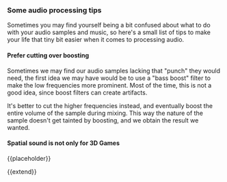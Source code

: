 ### Some audio processing tips

Sometimes you may find yourself being a bit confused about what to do with your audio samples and music, so here's a small list of tips to make your life that tiny bit easier when it comes to processing audio.

#### Prefer cutting over boosting

Sometimes we may find our audio samples lacking that "punch" they would need, the first idea we may have would be to use a "bass boost" filter to make the low frequencies more prominent. Most of the time, this is not a good idea, since boost filters can create artifacts.

It's better to cut the higher frequencies instead, and eventually boost the entire volume of the sample during mixing. This way the nature of the sample doesn't get tainted by boosting, and we obtain the result we wanted.

#### Spatial sound is not only for 3D Games

{{placeholder}}
<!-- TODO: Talk about spatial sound in 2D games (See GitHub #125). Very useful in Doom-style games, which are 2D but "look 3D". -->

{{extend}}

<!-- TODO: Give some tips to process audio files -->
